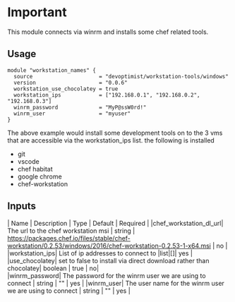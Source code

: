 # Important
This module connects via winrm and installs some chef related tools.

## Usage

```hcl
module "workstation_names" {
  source                     = "devoptimist/workstation-tools/windows"
  version                    = "0.0.6"
  workstation_use_chocolatey = true
  workstation_ips            = ["192.168.0.1", "192.168.0.2", "192.168.0.3"]
  winrm_password             = "MyP@ssW0rd!"
  winrm_user                 = "myuser"
}
```
The above example would install some development tools on to the 3 vms
that are accessible via the workstation_ips list.
the following is installed
* git
* vscode
* chef habitat
* google chrome
* chef-workstation

## Inputs

| Name | Description | Type | Default | Required |
|chef_workstation_dl_url| The url to the chef workstation msi | string | https://packages.chef.io/files/stable/chef-workstation/0.2.53/windows/2016/chef-workstation-0.2.53-1-x64.msi | no |
|workstation_ips| List of ip addresses to connect to |list|[]| yes |
|use_chocolatey| set to false to install via direct download rather than chocolatey| boolean | true | no|  
|winrm_password| The password for the winrm user we are using to connect | string | "" | yes |
|winrm_user| The user name for the winrm user we are using to connect | string | "" | yes |

